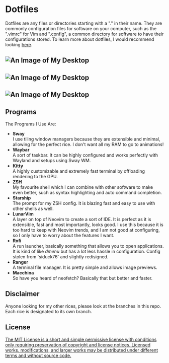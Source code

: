 # Dotfiles

Dotfiles are any files or directories starting with a "." in their name. They are commonly configuration files for software on your computer, such as the ".vimrc" for Vim and ".config", a common directory for software to have their configurations stored. To learn more about dotfiles, I would recommend looking [here](https://medium.com/@webprolific/getting-started-with-dotfiles-43c3602fd789).

## ![An Image of My Desktop](images/20211001_10h22m32s_grim.png)

## ![An Image of My Desktop](images/20211001_10h32m32s_grim.png)

## ![An Image of My Desktop](images/20211001_10h35m26s_grim.png)

## Programs

The Programs I Use Are:

- **Sway**\
  I use tiling window managers because they are extensible and minimal, allowing for the perfect rice. I don't want all my RAM to go to animations!
- **Waybar**\
  A sort of taskbar. It can be highly configured and works perfectly with Wayland and setups using Sway WM.
- **Kitty**\
  A highly customizable and extremely fast terminal by offloading rendering to the GPU.
- **ZSH**\
  My favourite shell which I can combine with other software to make even better, such as syntax highlighting and auto command completion.
- **Starship**\
  The prompt for my ZSH config. It is blazing fast and easy to use with other shells as well.
- **LunarVim**\
  A layer on top of Neovim to create a sort of IDE. It is perfect as it is extensible, fast and most importantly, looks good. I use this because it is too hard to keep with Neovim trends, and I am not good at configuring, so I only have to worry about the features I want.
- **Rofi**\
  A run launcher, basically something that allows you to open applications. It is kind of like _dmenu_ but has a lot less hassle in configuration. Config stolen from 'siduck76' and slightly redisigned.
- **Ranger**\
  A terminal file manager. It is pretty simple and allows image previews.
- **Macchina**\
  So have you heard of neofetch? Basically that but better and faster.
  
## Disclaimer

Anyone looking for my other rices, please look at the branches in this repo. Each rice is designated to its own branch.

## License

[The MIT License is a short and simple permissive license with conditions only requiring preservation of copyright and license notices. Licensed works, modifications, and larger works may be distributed under different terms and without source code.](LICENSE)
